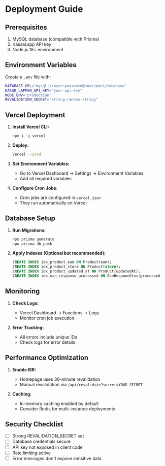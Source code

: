 # Deployment Guide

## Prerequisites

1. MySQL database (compatible with Prisma)
2. Kassal.app API key
3. Node.js 18+ environment

## Environment Variables

Create a `.env` file with:

```bash
DATABASE_URL="mysql://user:password@host:port/database"
KASSE_LAPPEN_API_KEY="your-api-key"
NODE_ENV="production"
REVALIDATION_SECRET="strong-random-string"
```

## Vercel Deployment

1. **Install Vercel CLI:**
   ```bash
   npm i -g vercel
   ```

2. **Deploy:**
   ```bash
   vercel --prod
   ```

3. **Set Environment Variables:**
   - Go to Vercel Dashboard → Settings → Environment Variables
   - Add all required variables

4. **Configure Cron Jobs:**
   - Cron jobs are configured in `vercel.json`
   - They run automatically on Vercel

## Database Setup

1. **Run Migrations:**
   ```bash
   npx prisma generate
   npx prisma db push
   ```

2. **Apply Indexes (Optional but recommended):**
   ```sql
   CREATE INDEX idx_product_ean ON Product(ean);
   CREATE INDEX idx_product_store ON Product(store);
   CREATE INDEX idx_product_updated_at ON Product(updatedAt);
   CREATE INDEX idx_ean_response_processed ON EanResponeDtos(processed);
   ```

## Monitoring

1. **Check Logs:**
   - Vercel Dashboard → Functions → Logs
   - Monitor cron job execution

2. **Error Tracking:**
   - All errors include unique IDs
   - Check logs for error details

## Performance Optimization

1. **Enable ISR:**
   - Homepage uses 30-minute revalidation
   - Manual revalidation via `/api/revalidate?secret=YOUR_SECRET`

2. **Caching:**
   - In-memory caching enabled by default
   - Consider Redis for multi-instance deployments

## Security Checklist

- [ ] Strong REVALIDATION_SECRET set
- [ ] Database credentials secure
- [ ] API key not exposed in client code
- [ ] Rate limiting active
- [ ] Error messages don't expose sensitive data